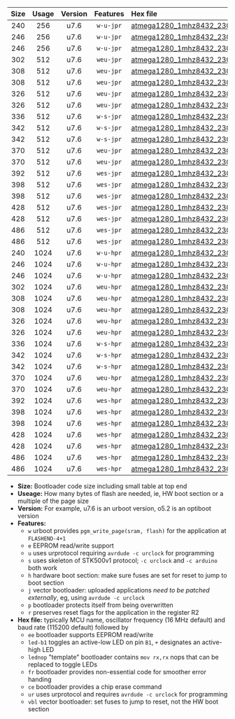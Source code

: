 |Size|Usage|Version|Features|Hex file|
|:-:|:-:|:-:|:-:|:--|
|240|256|u7.6|`w-u-jpr`|[atmega1280_1mhz8432_230400bps_ur_vbl.hex](https://raw.githubusercontent.com/stefanrueger/urboot/main/bootloaders/atmega1280/fcpu_1mhz8432/230400_bps/atmega1280_1mhz8432_230400bps_ur_vbl.hex)|
|246|256|u7.6|`w-u-jpr`|[atmega1280_1mhz8432_230400bps_led+b7_ur_vbl.hex](https://raw.githubusercontent.com/stefanrueger/urboot/main/bootloaders/atmega1280/fcpu_1mhz8432/230400_bps/atmega1280_1mhz8432_230400bps_led+b7_ur_vbl.hex)|
|246|256|u7.6|`w-u-jpr`|[atmega1280_1mhz8432_230400bps_lednop_ur_vbl.hex](https://raw.githubusercontent.com/stefanrueger/urboot/main/bootloaders/atmega1280/fcpu_1mhz8432/230400_bps/atmega1280_1mhz8432_230400bps_lednop_ur_vbl.hex)|
|302|512|u7.6|`weu-jpr`|[atmega1280_1mhz8432_230400bps_ee_ur_vbl.hex](https://raw.githubusercontent.com/stefanrueger/urboot/main/bootloaders/atmega1280/fcpu_1mhz8432/230400_bps/atmega1280_1mhz8432_230400bps_ee_ur_vbl.hex)|
|308|512|u7.6|`weu-jpr`|[atmega1280_1mhz8432_230400bps_ee_led+b7_ur_vbl.hex](https://raw.githubusercontent.com/stefanrueger/urboot/main/bootloaders/atmega1280/fcpu_1mhz8432/230400_bps/atmega1280_1mhz8432_230400bps_ee_led+b7_ur_vbl.hex)|
|308|512|u7.6|`weu-jpr`|[atmega1280_1mhz8432_230400bps_ee_lednop_ur_vbl.hex](https://raw.githubusercontent.com/stefanrueger/urboot/main/bootloaders/atmega1280/fcpu_1mhz8432/230400_bps/atmega1280_1mhz8432_230400bps_ee_lednop_ur_vbl.hex)|
|326|512|u7.6|`weu-jpr`|[atmega1280_1mhz8432_230400bps_ee_led+b7_fr_ur_vbl.hex](https://raw.githubusercontent.com/stefanrueger/urboot/main/bootloaders/atmega1280/fcpu_1mhz8432/230400_bps/atmega1280_1mhz8432_230400bps_ee_led+b7_fr_ur_vbl.hex)|
|326|512|u7.6|`weu-jpr`|[atmega1280_1mhz8432_230400bps_ee_lednop_fr_ur_vbl.hex](https://raw.githubusercontent.com/stefanrueger/urboot/main/bootloaders/atmega1280/fcpu_1mhz8432/230400_bps/atmega1280_1mhz8432_230400bps_ee_lednop_fr_ur_vbl.hex)|
|336|512|u7.6|`w-s-jpr`|[atmega1280_1mhz8432_230400bps_vbl.hex](https://raw.githubusercontent.com/stefanrueger/urboot/main/bootloaders/atmega1280/fcpu_1mhz8432/230400_bps/atmega1280_1mhz8432_230400bps_vbl.hex)|
|342|512|u7.6|`w-s-jpr`|[atmega1280_1mhz8432_230400bps_led+b7_vbl.hex](https://raw.githubusercontent.com/stefanrueger/urboot/main/bootloaders/atmega1280/fcpu_1mhz8432/230400_bps/atmega1280_1mhz8432_230400bps_led+b7_vbl.hex)|
|342|512|u7.6|`w-s-jpr`|[atmega1280_1mhz8432_230400bps_lednop_vbl.hex](https://raw.githubusercontent.com/stefanrueger/urboot/main/bootloaders/atmega1280/fcpu_1mhz8432/230400_bps/atmega1280_1mhz8432_230400bps_lednop_vbl.hex)|
|370|512|u7.6|`weu-jpr`|[atmega1280_1mhz8432_230400bps_ee_led+b7_fr_ce_ur_vbl.hex](https://raw.githubusercontent.com/stefanrueger/urboot/main/bootloaders/atmega1280/fcpu_1mhz8432/230400_bps/atmega1280_1mhz8432_230400bps_ee_led+b7_fr_ce_ur_vbl.hex)|
|370|512|u7.6|`weu-jpr`|[atmega1280_1mhz8432_230400bps_ee_lednop_fr_ce_ur_vbl.hex](https://raw.githubusercontent.com/stefanrueger/urboot/main/bootloaders/atmega1280/fcpu_1mhz8432/230400_bps/atmega1280_1mhz8432_230400bps_ee_lednop_fr_ce_ur_vbl.hex)|
|392|512|u7.6|`wes-jpr`|[atmega1280_1mhz8432_230400bps_ee_vbl.hex](https://raw.githubusercontent.com/stefanrueger/urboot/main/bootloaders/atmega1280/fcpu_1mhz8432/230400_bps/atmega1280_1mhz8432_230400bps_ee_vbl.hex)|
|398|512|u7.6|`wes-jpr`|[atmega1280_1mhz8432_230400bps_ee_led+b7_vbl.hex](https://raw.githubusercontent.com/stefanrueger/urboot/main/bootloaders/atmega1280/fcpu_1mhz8432/230400_bps/atmega1280_1mhz8432_230400bps_ee_led+b7_vbl.hex)|
|398|512|u7.6|`wes-jpr`|[atmega1280_1mhz8432_230400bps_ee_lednop_vbl.hex](https://raw.githubusercontent.com/stefanrueger/urboot/main/bootloaders/atmega1280/fcpu_1mhz8432/230400_bps/atmega1280_1mhz8432_230400bps_ee_lednop_vbl.hex)|
|428|512|u7.6|`wes-jpr`|[atmega1280_1mhz8432_230400bps_ee_led+b7_fr_vbl.hex](https://raw.githubusercontent.com/stefanrueger/urboot/main/bootloaders/atmega1280/fcpu_1mhz8432/230400_bps/atmega1280_1mhz8432_230400bps_ee_led+b7_fr_vbl.hex)|
|428|512|u7.6|`wes-jpr`|[atmega1280_1mhz8432_230400bps_ee_lednop_fr_vbl.hex](https://raw.githubusercontent.com/stefanrueger/urboot/main/bootloaders/atmega1280/fcpu_1mhz8432/230400_bps/atmega1280_1mhz8432_230400bps_ee_lednop_fr_vbl.hex)|
|486|512|u7.6|`wes-jpr`|[atmega1280_1mhz8432_230400bps_ee_led+b7_fr_ce_vbl.hex](https://raw.githubusercontent.com/stefanrueger/urboot/main/bootloaders/atmega1280/fcpu_1mhz8432/230400_bps/atmega1280_1mhz8432_230400bps_ee_led+b7_fr_ce_vbl.hex)|
|486|512|u7.6|`wes-jpr`|[atmega1280_1mhz8432_230400bps_ee_lednop_fr_ce_vbl.hex](https://raw.githubusercontent.com/stefanrueger/urboot/main/bootloaders/atmega1280/fcpu_1mhz8432/230400_bps/atmega1280_1mhz8432_230400bps_ee_lednop_fr_ce_vbl.hex)|
|240|1024|u7.6|`w-u-hpr`|[atmega1280_1mhz8432_230400bps_ur.hex](https://raw.githubusercontent.com/stefanrueger/urboot/main/bootloaders/atmega1280/fcpu_1mhz8432/230400_bps/atmega1280_1mhz8432_230400bps_ur.hex)|
|246|1024|u7.6|`w-u-hpr`|[atmega1280_1mhz8432_230400bps_led+b7_ur.hex](https://raw.githubusercontent.com/stefanrueger/urboot/main/bootloaders/atmega1280/fcpu_1mhz8432/230400_bps/atmega1280_1mhz8432_230400bps_led+b7_ur.hex)|
|246|1024|u7.6|`w-u-hpr`|[atmega1280_1mhz8432_230400bps_lednop_ur.hex](https://raw.githubusercontent.com/stefanrueger/urboot/main/bootloaders/atmega1280/fcpu_1mhz8432/230400_bps/atmega1280_1mhz8432_230400bps_lednop_ur.hex)|
|302|1024|u7.6|`weu-hpr`|[atmega1280_1mhz8432_230400bps_ee_ur.hex](https://raw.githubusercontent.com/stefanrueger/urboot/main/bootloaders/atmega1280/fcpu_1mhz8432/230400_bps/atmega1280_1mhz8432_230400bps_ee_ur.hex)|
|308|1024|u7.6|`weu-hpr`|[atmega1280_1mhz8432_230400bps_ee_led+b7_ur.hex](https://raw.githubusercontent.com/stefanrueger/urboot/main/bootloaders/atmega1280/fcpu_1mhz8432/230400_bps/atmega1280_1mhz8432_230400bps_ee_led+b7_ur.hex)|
|308|1024|u7.6|`weu-hpr`|[atmega1280_1mhz8432_230400bps_ee_lednop_ur.hex](https://raw.githubusercontent.com/stefanrueger/urboot/main/bootloaders/atmega1280/fcpu_1mhz8432/230400_bps/atmega1280_1mhz8432_230400bps_ee_lednop_ur.hex)|
|326|1024|u7.6|`weu-hpr`|[atmega1280_1mhz8432_230400bps_ee_led+b7_fr_ur.hex](https://raw.githubusercontent.com/stefanrueger/urboot/main/bootloaders/atmega1280/fcpu_1mhz8432/230400_bps/atmega1280_1mhz8432_230400bps_ee_led+b7_fr_ur.hex)|
|326|1024|u7.6|`weu-hpr`|[atmega1280_1mhz8432_230400bps_ee_lednop_fr_ur.hex](https://raw.githubusercontent.com/stefanrueger/urboot/main/bootloaders/atmega1280/fcpu_1mhz8432/230400_bps/atmega1280_1mhz8432_230400bps_ee_lednop_fr_ur.hex)|
|336|1024|u7.6|`w-s-hpr`|[atmega1280_1mhz8432_230400bps.hex](https://raw.githubusercontent.com/stefanrueger/urboot/main/bootloaders/atmega1280/fcpu_1mhz8432/230400_bps/atmega1280_1mhz8432_230400bps.hex)|
|342|1024|u7.6|`w-s-hpr`|[atmega1280_1mhz8432_230400bps_led+b7.hex](https://raw.githubusercontent.com/stefanrueger/urboot/main/bootloaders/atmega1280/fcpu_1mhz8432/230400_bps/atmega1280_1mhz8432_230400bps_led+b7.hex)|
|342|1024|u7.6|`w-s-hpr`|[atmega1280_1mhz8432_230400bps_lednop.hex](https://raw.githubusercontent.com/stefanrueger/urboot/main/bootloaders/atmega1280/fcpu_1mhz8432/230400_bps/atmega1280_1mhz8432_230400bps_lednop.hex)|
|370|1024|u7.6|`weu-hpr`|[atmega1280_1mhz8432_230400bps_ee_led+b7_fr_ce_ur.hex](https://raw.githubusercontent.com/stefanrueger/urboot/main/bootloaders/atmega1280/fcpu_1mhz8432/230400_bps/atmega1280_1mhz8432_230400bps_ee_led+b7_fr_ce_ur.hex)|
|370|1024|u7.6|`weu-hpr`|[atmega1280_1mhz8432_230400bps_ee_lednop_fr_ce_ur.hex](https://raw.githubusercontent.com/stefanrueger/urboot/main/bootloaders/atmega1280/fcpu_1mhz8432/230400_bps/atmega1280_1mhz8432_230400bps_ee_lednop_fr_ce_ur.hex)|
|392|1024|u7.6|`wes-hpr`|[atmega1280_1mhz8432_230400bps_ee.hex](https://raw.githubusercontent.com/stefanrueger/urboot/main/bootloaders/atmega1280/fcpu_1mhz8432/230400_bps/atmega1280_1mhz8432_230400bps_ee.hex)|
|398|1024|u7.6|`wes-hpr`|[atmega1280_1mhz8432_230400bps_ee_led+b7.hex](https://raw.githubusercontent.com/stefanrueger/urboot/main/bootloaders/atmega1280/fcpu_1mhz8432/230400_bps/atmega1280_1mhz8432_230400bps_ee_led+b7.hex)|
|398|1024|u7.6|`wes-hpr`|[atmega1280_1mhz8432_230400bps_ee_lednop.hex](https://raw.githubusercontent.com/stefanrueger/urboot/main/bootloaders/atmega1280/fcpu_1mhz8432/230400_bps/atmega1280_1mhz8432_230400bps_ee_lednop.hex)|
|428|1024|u7.6|`wes-hpr`|[atmega1280_1mhz8432_230400bps_ee_led+b7_fr.hex](https://raw.githubusercontent.com/stefanrueger/urboot/main/bootloaders/atmega1280/fcpu_1mhz8432/230400_bps/atmega1280_1mhz8432_230400bps_ee_led+b7_fr.hex)|
|428|1024|u7.6|`wes-hpr`|[atmega1280_1mhz8432_230400bps_ee_lednop_fr.hex](https://raw.githubusercontent.com/stefanrueger/urboot/main/bootloaders/atmega1280/fcpu_1mhz8432/230400_bps/atmega1280_1mhz8432_230400bps_ee_lednop_fr.hex)|
|486|1024|u7.6|`wes-hpr`|[atmega1280_1mhz8432_230400bps_ee_led+b7_fr_ce.hex](https://raw.githubusercontent.com/stefanrueger/urboot/main/bootloaders/atmega1280/fcpu_1mhz8432/230400_bps/atmega1280_1mhz8432_230400bps_ee_led+b7_fr_ce.hex)|
|486|1024|u7.6|`wes-hpr`|[atmega1280_1mhz8432_230400bps_ee_lednop_fr_ce.hex](https://raw.githubusercontent.com/stefanrueger/urboot/main/bootloaders/atmega1280/fcpu_1mhz8432/230400_bps/atmega1280_1mhz8432_230400bps_ee_lednop_fr_ce.hex)|

- **Size:** Bootloader code size including small table at top end
- **Useage:** How many bytes of flash are needed, ie, HW boot section or a multiple of the page size
- **Version:** For example, u7.6 is an urboot version, o5.2 is an optiboot version
- **Features:**
  + `w` urboot provides `pgm_write_page(sram, flash)` for the application at `FLASHEND-4+1`
  + `e` EEPROM read/write support
  + `u` uses urprotocol requiring `avrdude -c urclock` for programming
  + `s` uses skeleton of STK500v1 protocol; `-c urclock` and `-c arduino` both work
  + `h` hardware boot section: make sure fuses are set for reset to jump to boot section
  + `j` vector bootloader: uploaded applications *need to be patched externally*, eg, using `avrdude -c urclock`
  + `p` bootloader protects itself from being overwritten
  + `r` preserves reset flags for the application in the register R2
- **Hex file:** typically MCU name, oscillator frequency (16 MHz default) and baud rate (115200 default) followed by
  + `ee` bootloader supports EEPROM read/write
  + `led-b1` toggles an active-low LED on pin `B1`, `+` designates an active-high LED
  + `lednop` "template" bootloader contains `mov rx,rx` nops that can be replaced to toggle LEDs
  + `fr` bootloader provides non-essential code for smoother error handing
  + `ce` bootloader provides a chip erase command
  + `ur` uses urprotocol and requires `avrdude -c urclock` for programming
  + `vbl` vector bootloader: set fuses to jump to reset, not the HW boot section
